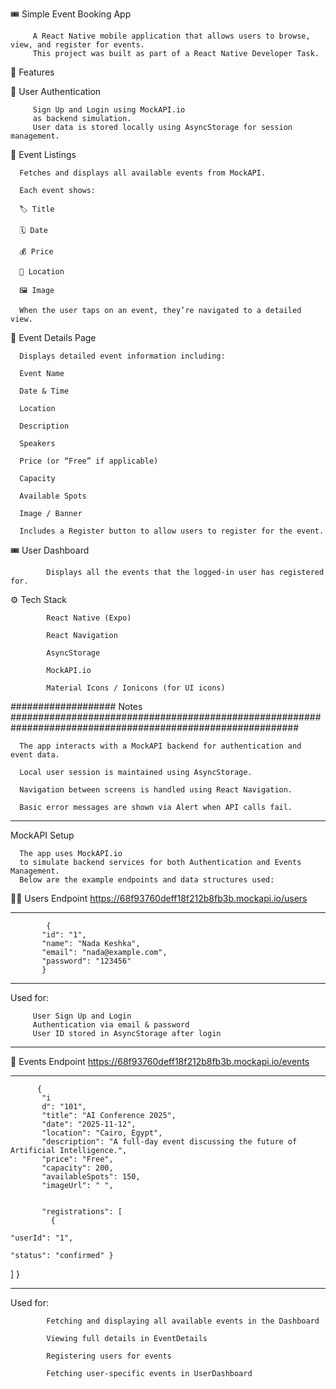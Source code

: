 🎟️ Simple Event Booking App

         A React Native mobile application that allows users to browse, view, and register for events.
         This project was built as part of a React Native Developer Task.

 🚀 Features

👤 User Authentication

         Sign Up and Login using MockAPI.io
         as backend simulation.   
         User data is stored locally using AsyncStorage for session management.

📅 Event Listings

      Fetches and displays all available events from MockAPI.
      
      Each event shows:
      
      🏷 Title
      
      🗓 Date
      
      💰 Price
      
      📍 Location
      
      🖼 Image
      
      When the user taps on an event, they’re navigated to a detailed view.

📝 Event Details Page

      Displays detailed event information including:
      
      Event Name
      
      Date & Time
      
      Location
      
      Description
      
      Speakers
      
      Price (or “Free” if applicable)
      
      Capacity
      
      Available Spots
      
      Image / Banner
      
      Includes a Register button to allow users to register for the event.

🎟️ User Dashboard

            Displays all the events that the logged-in user has registered for.
   
⚙️ Tech Stack
            
            React Native (Expo)
            
            React Navigation
            
            AsyncStorage
         
            MockAPI.io
            
            Material Icons / Ionicons (for UI icons)


###################    Notes     ############################################################################################################

      The app interacts with a MockAPI backend for authentication and event data.
      
      Local user session is maintained using AsyncStorage.
      
      Navigation between screens is handled using React Navigation.
      
      Basic error messages are shown via Alert when API calls fail.


----------------------------------------------------------------------------------------------------------------------------------

MockAPI Setup

      The app uses MockAPI.io
      to simulate backend services for both Authentication and Events Management.
      Below are the example endpoints and data structures used:

 🧍‍♀️ Users Endpoint
      https://68f93760deff18f212b8fb3b.mockapi.io/users

--------------------------------------------
            {
           "id": "1",
           "name": "Nada Keshka",
           "email": "nada@example.com",
           "password": "123456"
           }
--------------------------------------------
Used for:

         User Sign Up and Login
         Authentication via email & password
         User ID stored in AsyncStorage after login

-----------------------------------------------------------------------------------------------------------------------------------------
🎫 Events Endpoint
 https://68f93760deff18f212b8fb3b.mockapi.io/events

 -------------------------------------------
          {
           "i
           d": "101",
           "title": "AI Conference 2025",
           "date": "2025-11-12",
           "location": "Cairo, Egypt",
           "description": "A full-day event discussing the future of Artificial Intelligence.",
           "price": "Free",
           "capacity": 200,
           "availableSpots": 150,
           "imageUrl": " ",
         
           
           "registrations": [
             { 
             
    "userId": "1",
    
    "status": "confirmed" }
  ]
}


----------------------------------------------
  
   Used for:
   
            Fetching and displaying all available events in the Dashboard
            
            Viewing full details in EventDetails
            
            Registering users for events
            
            Fetching user-specific events in UserDashboard




